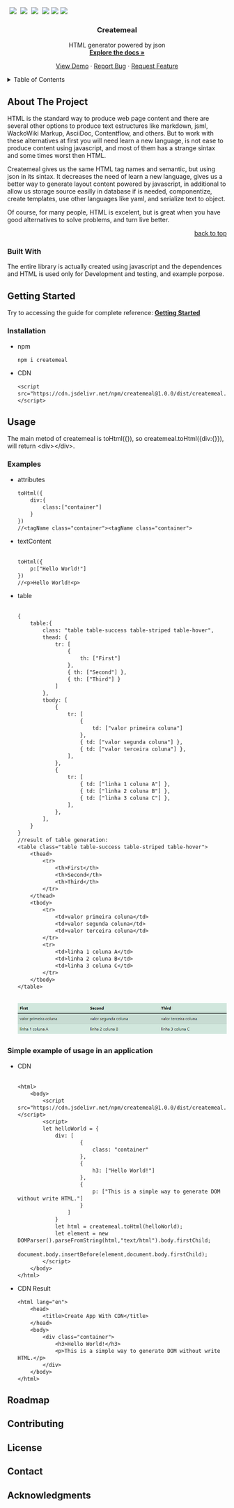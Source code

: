 <!DOCTYPE html>
<html>
    <body>
        <div id="top"></div>
        <a
            style="margin-left: 5px"
            href="https://github.com/createmeal/createmeal/graphs/contributors"
            ><img
                src="https://img.shields.io/badge/CONTRIBUTORS-2-brightgreen" /></a
        ><span> </span
        ><a
            style="margin-left: 5px"
            href="https://github.com/createmeal/createmeal/issues"
            ><img src="https://img.shields.io/badge/ISSUES-0-yellow" /></a
        ><span> </span
        ><a
            style="margin-left: 5px"
            href="https://github.com/createmeal/createmeal/blob/master/LICENSE"
            ><img src="https://img.shields.io/badge/LICENSE-MIT-green" /></a
        ><span> </span
        ><a
            style="margin-left: 5px"
            href="https://www.jsdelivr.com/package/npm/createmeal"
            ><img
                src="https://data.jsdelivr.com/v1/package/npm/createmeal/badge" /></a
        ><a
            style="margin-left: 5px"
            href="https://www.npmjs.com/package/createmeal"
            ><img src="https://img.shields.io/badge/NPM-1.0.0-red" /></a
        ><a style="margin-left: 5px" href="#usage"
            ><img
                src="https://img.shields.io/badge/STATUS-DEVELOPMENT-important"
        /></a>
        <div align="center">
            <h3>Createmeal</h3>
            <p align="center">
                <span>HTML generator powered by json</span><br /><a
                    href="#usage"
                    ><strong>Explore the docs »</strong></a
                >
            </p>
            <p>
                <a href="#"><span>View Demo</span></a
                ><span> · </span
                ><a href="https://github.com/createmeal/createmeal/issues"
                    ><span>Report Bug</span></a
                ><span> · </span
                ><a href="https://github.com/createmeal/createmeal/issues"
                    ><span>Request Feature</span></a
                >
            </p>
        </div>
        <details>
            <summary>Table of Contents</summary>
            <ol>
                <li>
                    <a href="#about-the-project"
                        ><span>About The Project</span></a
                    >
                    <ul>
                        <li>
                            <a href="#built-with"><span>Built With</span></a>
                        </li>
                    </ul>
                </li>
                <li>
                    <a href="#getting-started"><span>Getting Started</span></a>
                    <ul>
                        <li>
                            <a href="#installation"
                                ><span>Installation</span></a
                            >
                        </li>
                    </ul>
                </li>
                <li>
                    <a href="#usage"><span>Usage</span></a>
                    <ul>
                        <li>
                            <a href="#simple-example-of-usage-in-an-application"
                                ><span
                                    >Simple example of usage in an
                                    application</span
                                ></a
                            >
                        </li>
                    </ul>
                </li>
                <li>
                    <a href="#roadmap"><span>Roadmap</span></a>
                </li>
                <li>
                    <a href="#contributing"><span>Contributing</span></a>
                </li>
                <li>
                    <a href="#license"><span>License</span></a>
                </li>
                <li>
                    <a href="#contact"><span>Contact</span></a>
                </li>
                <li>
                    <a href="#acknowledgments"><span>Acknowledgments</span></a>
                </li>
            </ol>
        </details>
        <section>
            <h2>About The Project</h2>
            <p>
                HTML is the standard way to produce web page content and there
                are several other options to produce text estructures like
                markdown, jsml, WackoWiki Markup, AsciiDoc, Contentflow, and
                others. But to work with these alternatives at first you will
                need learn a new language, is not ease to produce content using
                javascript, and most of them has a strange sintax and some times
                worst then HTML.
            </p>
            <p>
                Createmeal gives us the same HTML tag names and semantic, but
                using json in its sintax. It decreases the need of learn a new
                language, gives us a better way to generate layout content
                powered by javascript, in additional to allow us storage source
                easilly in database if is needed, componentize, create
                templates, use other languages like yaml, and serialize text to
                object.
            </p>
            <p>
                Of course, for many people, HTML is excelent, but is great when
                you have good alternatives to solve problems, and turn live
                better.
            </p>
            <p align="right">
                <a href="#top"><span>back to top</span></a>
            </p>
        </section>
        <section>
            <h3>Built With</h3>
            <p>
                The entire library is actually created using javascript and the
                dependences and HTML is used only for Development and testing,
                and example porpose.
            </p>
        </section>
        <section>
            <h2>Getting Started</h2>
            <p>
                <span>Try to accessing the guide for complete reference: </span
                ><a href="#usage"><strong>Getting Started</strong></a>
            </p>
            <h3>Installation</h3>
            <ul>
                <li>
                    <span>npm</span>
                    <pre><code>npm i createmeal</code></pre>
                </li>
                <li>
                    <span>CDN</span>
                    <pre><code>&lt;script src="https://cdn.jsdelivr.net/npm/createmeal@1.0.0/dist/createmeal.min.js"&gt;&lt;/script&gt;</code></pre>
                </li>
            </ul>
        </section>
        <section>
            <h2>Usage</h2>
            <p>
                <span>
                    The main metod of createmeal is toHtml({}), so
                    createmeal.toHtml({div:{}}), will return
                    &lt;div&gt;&lt;/div&gt;.
                </span>
            </p>
            <h3>Examples</h3>
            <ul>
                <li>
                    <span>attributes</span>
                    <pre><code>toHtml({
    div:{
        class:["container"]
    }
}) 
//&lt;tagName class="container"&gt;&lt;tagName class="container"&gt;</code></pre>
                </li>
                <li>
                    <span>textContent</span>
                    <pre><code>
toHtml({
    p:["Hello World!"]
}) 
//&lt;p&gt;Hello World!&lt;p&gt;
</code></pre>
                </li>
                <li>
                    <span>table</span>
                    <pre><code>
{
    table:{
        class: "table table-success table-striped table-hover",
        thead: { 
            tr: [
                { 
                    th: ["First"] 
                }, 
                { th: ["Second"] }, 
                { th: ["Third"] }
            ]
        },
        tbody: [
            {
                tr: [
                    { 
                        td: ["valor primeira coluna"] 
                    },
                    { td: ["valor segunda coluna"] },
                    { td: ["valor terceira coluna"] },
                ],
            },
            {
                tr: [
                    { td: ["linha 1 coluna A"] },
                    { td: ["linha 2 coluna B"] },
                    { td: ["linha 3 coluna C"] },
                ],
            },
        ],
    }
}
//result of table generation:
&lt;table class="table table-success table-striped table-hover"&gt;
    &lt;thead&gt;
        &lt;tr&gt;
            &lt;th&gt;First&lt;/th&gt;
            &lt;th&gt;Second&lt;/th&gt;
            &lt;th&gt;Third&lt;/th&gt;
        &lt;/tr&gt;
    &lt;/thead&gt;
    &lt;tbody&gt;
        &lt;tr&gt;
            &lt;td&gt;valor primeira coluna&lt;/td&gt;
            &lt;td&gt;valor segunda coluna&lt;/td&gt;
            &lt;td&gt;valor terceira coluna&lt;/td&gt;
        &lt;/tr&gt;
        &lt;tr&gt;
            &lt;td&gt;linha 1 coluna A&lt;/td&gt;
            &lt;td&gt;linha 2 coluna B&lt;/td&gt;
            &lt;td&gt;linha 3 coluna C&lt;/td&gt;
        &lt;/tr&gt;
    &lt;/tbody&gt;
&lt;/table&gt;
</code></pre>
                </li>
                <h1 align="center">
                    <img
                        alt="table.png"
                        title="Table generated by createmeal"
                        src="./assets/table.png"
                    />
                </h1>
            </ul>
            <h3>Simple example of usage in an application</h3>
            <ul>
                <li>
                    <span>CDN</span>
                    <pre><code>
&lt;html&gt;
    &lt;body&gt;
        &lt;script src="https://cdn.jsdelivr.net/npm/createmeal@1.0.0/dist/createmeal.min.js"&gt;&lt;/script&gt;
        &lt;script&gt;
        let helloWorld = {
            div: [
                    {
                        class: "container"
                    },
                    {
                        h3: ["Hello World!"]
                    },
                    {
                        p: ["This is a simple way to generate DOM without write HTML."]
                    }
                ]
            }
            let html = createmeal.toHtml(helloWorld);
            let element = new DOMParser().parseFromString(html,"text/html").body.firstChild;
            document.body.insertBefore(element,document.body.firstChild);
        &lt;/script&gt;
    &lt;/body&gt;
&lt;/html&gt;                    
</code></pre>
                </li>
                <li>
                    <span>CDN Result</span>
                    <pre><code>&lt;html lang="en"&gt;
    &lt;head&gt;
        &lt;title&gt;Create App With CDN&lt;/title&gt;
    &lt;/head&gt;
    &lt;body&gt;
        &lt;div class="container"&gt;
            &lt;h3&gt;Hello World!&lt;/h3&gt;
            &lt;p&gt;This is a simple way to generate DOM without write HTML.&lt;/p&gt;
        &lt;/div&gt;
    &lt;/body&gt;
&lt;/html&gt;
</code></pre>
                </li>
            </ul>
        </section>
        <h2>Roadmap</h2>
        <h2>Contributing</h2>
        <h2>License</h2>
        <h2>Contact</h2>
        <h2>Acknowledgments</h2>
    </body>
</html>
